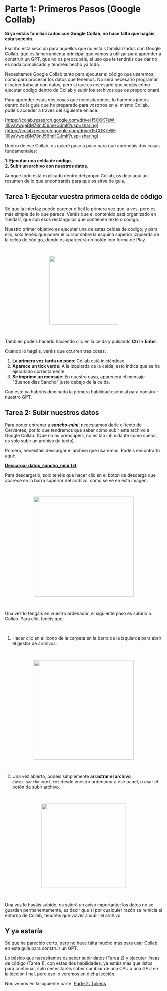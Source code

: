 # Parte 1: Primeros Pasos (Google Collab)

**Si ya estáis familiarizados con Google Collab, no hace falta que hagáis esta sección.**


Escribo esta sección para aquellos que no estáis familiarizados con Google Collab. que es la herramienta principal que vamos a utilizar para aprender a construir un GPT, que no os preocupéis, el uso que le tendréis que dar no es nada complicado y tendréis hecho ya todo.

Necesitamos Google Collab tanto para ejecutar el código que usaremos, como para procesar los datos que tenemos. No será necesario programar ni saber trabajar con datos, pero sí que es necesario que sepáis cómo ejecutar código dentro de Collab y subir los archivos que os proporcionaré.

Para aprender estas dos cosas que necesitaremos, lo haremos juntos dentro de la guía que he preparado para vosotros en el mismo Collab, podéis acceder a través del siguiente enlace:

[https://colab.research.google.com/drive/15COK7eW-1l0yaVwqeBM78nJ56mHGJmlf?usp=sharing](https://colab.research.google.com/drive/15COK7eW-1l0yaVwqeBM78nJ56mHGJmlf?usp=sharing)


Dentro de ese Collab, os guiaré paso a paso para que aprendáis dos cosas fundamentales:

**1. Ejecutar una celda de código.**  
**2. Subir un archivo con nuestros datos.**

Aunque todo está explicado dentro del propio Collab, os dejo aquí un resumen de lo que encontraréis para que os sirva de guía.

## Tarea 1: Ejecutar vuestra primera celda de código

Sé que la interfaz puede parecer difícil la primera vez que la ves, pero es más simple de lo que parece. Veréis que el contenido está organizado en 'celdas', que son esos rectángulos que contienen texto o código.

Nuestro primer objetivo es ejecutar una de estas celdas de código, y para ello, solo tenéis que poner el cursor sobre la esquina superior izquierda de la celda de código, donde os aparecerá un botón con forma de Play.

<br>

<p align="center">
  <img src="https://cdn.jsdelivr.net/gh/gabmerlo/assets-gpt@main/assets/ejecutar.png" height="220">
</p>


<br>

También podéis hacerlo haciendo clic en la celda y pulsando **Ctrl + Enter**.

Cuando lo hagáis, veréis que ocurren tres cosas:
1.  **La primera vez tarda un poco**: Collab está iniciándose.
2.  **Aparece un tick verde**: A la izquierda de la celda, esto indica que se ha ejecutado correctamente.
3.  **Se imprime un mensaje**: En nuestro caso, aparecerá el mensaje "Buenos días Sancho" justo debajo de la celda.

Con esto ya habréis dominado la primera habilidad esencial para construir nuestro GPT.

## Tarea 2: Subir nuestros datos

Para poder entrenar a ***sancho-mini***, necesitamos darle el texto de Cervantes, por lo que tendremos que saber cómo subir este archivo a Google Collab. (Que no os preocupéis, no es tan intimidante como suena, es solo subir un archivo de texto).

Primero, necesitáis descargar el archivo que usaremos. Podéis encontrarlo aquí:

[**Descargar datos_sancho_mini.txt**](https://github.com/gabmerlo/Construyamos-GPT/blob/main/data/datos_sancho_mini.txt)

Para descargarlo, solo tenéis que hacer clic en el botón de descarga que aparece en la barra superior del archivo, como se ve en esta imagen:

<br>

<p align="center">
  <img src="https://cdn.jsdelivr.net/gh/gabmerlo/assets-gpt@main/assets/descarga-archivo.png" height="320">
</p>



<br>

Una vez lo tengáis en vuestro ordenador, el siguiente paso es subirlo a Collab. Para ello, tenéis que:

<br>

1.  Hacer clic en el icono de la carpeta en la barra de la izquierda para abrir el gestor de archivos.

<br>


<p align="center">
  <img src="https://cdn.jsdelivr.net/gh/gabmerlo/assets-gpt@main/assets/archivos.png" height="320">
</p>


<br>


2.  Una vez abierto, podéis simplemente **arrastrar el archivo** `datos_sancho_mini.txt` desde vuestro ordenador a ese panel, o usar el botón de subir archivo.


<br>



<p align="center">
  <img src="https://cdn.jsdelivr.net/gh/gabmerlo/assets-gpt@main/assets/subir-archivos.png" height="270">
</p>




<br>


Una vez lo hayáis subido, os saldrá un aviso importante: los datos no se guardan permanentemente, es decir que si por cualquier razón se reinicia el entorno de Collab, tendréis que volver a subir el archivo.


## Y ya estaría

Sé que ha parecido corto, pero no hace falta mucho más para usar Collab en esta guía para construir un GPT.

Lo básico que necesitamos es saber subir datos (Tarea 2) y ejecutar líneas de código (Tarea 1), con estas dos habilidades, ya estáis más que listos para continuar, solo necesitaréis saber cambiar de una CPU a una GPU en la lección final, pero eso lo veremos en dicha lección.

Nos vemos en la siguiente parte:
[Parte 2: Tokens](../partes/parte2.md)